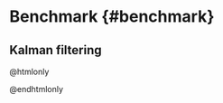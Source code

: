 Benchmark {#benchmark}
====================

Kalman filtering
--------------------

@htmlonly
<script type="text/javascript" src="http://vahid-bastani.gitlab.io/assets/other/ssm_benchmark.js"></script>
<div id="kalman_benchmark"></div>
@endhtmlonly
